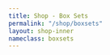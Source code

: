 ```yaml
---
title: Shop - Box Sets
permalink: "/shop/boxsets"
layout: shop-inner
nameclass: boxsets
---
```


<div class="boxsets">

</div>
